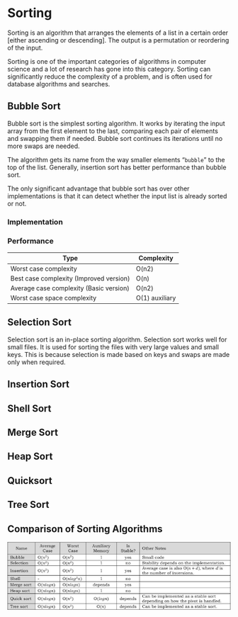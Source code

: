 # Sorting

Sorting is an algorithm that arranges the elements of a list in a certain order [either ascending or descending]. The output is a permutation or reordering of the input.

Sorting is one of the important categories of algorithms in computer science and a lot of research has gone into this category. Sorting can significantly reduce the complexity of a problem, and is often used for database algorithms and searches.

## Bubble Sort

Bubble sort is the simplest sorting algorithm. It works by iterating the input array from the first element to the last, comparing each pair of elements and swapping them if needed. Bubble sort continues its iterations until no more swaps are needed.

The algorithm gets its name from the way smaller elements “`bubble`” to the top of the list. Generally, insertion sort has better performance than bubble sort.

The only significant advantage that bubble sort has over other implementations is that it can detect whether the input list is already sorted or not.

### Implementation

### Performance


| Type                                    | Complexity     |
| ----------------------------------------- | ---------------- |
| Worst case complexity                   | O(n2)          |
| Best case complexity (Improved version) | O(n)           |
| Average case complexity (Basic version) | O(n2)          |
| Worst case space complexity             | O(1) auxiliary |

## Selection Sort

Selection sort is an in-place sorting algorithm. Selection sort works well for small files. It is used for sorting the files with very large values and small keys. This is because selection is made based on keys and swaps are made only when required.

## Insertion Sort

## Shell Sort

## Merge Sort

## Heap Sort

## Quicksort

## Tree Sort

## Comparison of Sorting Algorithms

<img src="./images/Comparison of Sorting Algorithms.png" width="1000"  />
